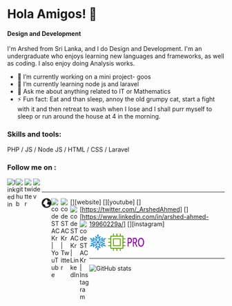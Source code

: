 <!--
**Arshed-Ahmed/Arshed-Ahmed** is a ✨ _special_ ✨ repository because its `README.md` (this file) appears on your GitHub profile.
- 🔭 I’m currently working on a mini project- goos
- 🌱 I’m currently learning node js and laravel
- 👯 I’m looking to collaborate on ...
- 🤔 I’m looking for help with ...
- 💬 Ask me about anything related to IT and Mathematics.
- 📫 How to reach me: ...
- 😄 Pronouns: ...
- ⚡ Fun fact: ...
-->
# Hola Amigos! 👋
#### Design and Development
I'm Arshed from Sri Lanka, and I do Design and Development. I'm an undergraduate who enjoys learning new languages and frameworks, as well as coding. I also enjoy doing Analysis works.

- 🔭 I’m currently working on a mini project- goos 
- 🌱 I’m currently learning node js and laravel 
- 💬 Ask me about anything related to IT or Mathematics 
- ⚡ Fun fact: Eat and than sleep, annoy the old grumpy cat, start a fight with it and then retreat to wash when I lose and I shall purr myself to sleep or run around the house at 4 in the morning. 

### Skills and tools: 
PHP / JS / Node JS / HTML / CSS / Laravel

### Follow me on :
[<img src='https://cdn.jsdelivr.net/npm/simple-icons@3.0.1/icons/linkedin.svg' alt='linkedin' align='left' width='20px'>](https://www.linkedin.com/in/arshed-ahmed-19960229a/)
[<img src='https://cdn.jsdelivr.net/npm/simple-icons@3.0.1/icons/github.svg' alt='github' align='left' width='20px'>](https://github.com/Arshed-Ahmed)
[<img src='https://cdn.jsdelivr.net/npm/simple-icons@3.0.1/icons/twitter.svg' alt='twitter' align='left' width='20px'>](https://twitter.com/_ArshedAhmed)
[<img src='https://cdn.jsdelivr.net/npm/simple-icons@3.0.1/icons/dev-dot-to.svg' alt='dev' align='left' width='20px'>](https://dev.to/arshedahmed)
<br>
<hr>

[<img align="left" alt="codeSTACKr.com" width="22px" src="https://raw.githubusercontent.com/iconic/open-iconic/master/svg/globe.svg" />][website]
[<img align="left" alt="codeSTACKr | YouTube" width="22px" src="https://cdn.jsdelivr.net/npm/simple-icons@v3/icons/youtube.svg" />][youtube]
[<img align="left" alt="codeSTACKr | Twitter" width="22px" src="https://cdn.jsdelivr.net/npm/simple-icons@v3/icons/twitter.svg" />][https://twitter.com/_ArshedAhmed]
[<img align="left" alt="codeSTACKr | LinkedIn" width="22px" src="https://cdn.jsdelivr.net/npm/simple-icons@v3/icons/linkedin.svg" />][https://www.linkedin.com/in/arshed-ahmed-19960229a/]
[<img align="left" alt="codeSTACKr | Instagram" width="22px" src="https://cdn.jsdelivr.net/npm/simple-icons@v3/icons/instagram.svg" />][instagram]


<a href='https://archiveprogram.github.com/'><img src='https://raw.githubusercontent.com/acervenky/animated-github-badges/master/assets/acbadge.gif' width='40' height='40'></a>
<a href='https://docs.github.com/en/developers'><img src='https://raw.githubusercontent.com/acervenky/animated-github-badges/master/assets/devbadge.gif' width='40' height='40'></a>
<a href='https://github.com/pricing'><img src='https://raw.githubusercontent.com/acervenky/animated-github-badges/master/assets/pro.gif' width='40' height='40'></a>
<hr>

![GitHub stats](https://github-readme-stats.vercel.app/api?username=Arshed-Ahmed&show_icons=true)  
